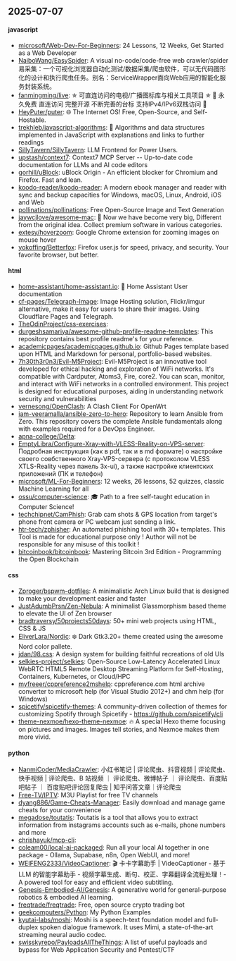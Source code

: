 ## 2025-07-07

#### javascript
* [microsoft/Web-Dev-For-Beginners](https://github.com/microsoft/Web-Dev-For-Beginners): 24 Lessons, 12 Weeks, Get Started as a Web Developer
* [NaiboWang/EasySpider](https://github.com/NaiboWang/EasySpider): A visual no-code/code-free web crawler/spider易采集：一个可视化浏览器自动化测试/数据采集/爬虫软件，可以无代码图形化的设计和执行爬虫任务。别名：ServiceWrapper面向Web应用的智能化服务封装系统。
* [fanmingming/live](https://github.com/fanmingming/live): ✯ 可直连访问的电视/广播图标库与相关工具项目 ✯ 🔕 永久免费 直连访问 完整开源 不断完善的台标 支持IPv4/IPv6双栈访问 🔕
* [HeyPuter/puter](https://github.com/HeyPuter/puter): 🌐 The Internet OS! Free, Open-Source, and Self-Hostable.
* [trekhleb/javascript-algorithms](https://github.com/trekhleb/javascript-algorithms): 📝 Algorithms and data structures implemented in JavaScript with explanations and links to further readings
* [SillyTavern/SillyTavern](https://github.com/SillyTavern/SillyTavern): LLM Frontend for Power Users.
* [upstash/context7](https://github.com/upstash/context7): Context7 MCP Server -- Up-to-date code documentation for LLMs and AI code editors
* [gorhill/uBlock](https://github.com/gorhill/uBlock): uBlock Origin - An efficient blocker for Chromium and Firefox. Fast and lean.
* [koodo-reader/koodo-reader](https://github.com/koodo-reader/koodo-reader): A modern ebook manager and reader with sync and backup capacities for Windows, macOS, Linux, Android, iOS and Web
* [pollinations/pollinations](https://github.com/pollinations/pollinations): Free Open-Source Image and Text Generation
* [jaywcjlove/awesome-mac](https://github.com/jaywcjlove/awesome-mac):  Now we have become very big, Different from the original idea. Collect premium software in various categories.
* [extesy/hoverzoom](https://github.com/extesy/hoverzoom): Google Chrome extension for zooming images on mouse hover
* [yokoffing/Betterfox](https://github.com/yokoffing/Betterfox): Firefox user.js for speed, privacy, and security. Your favorite browser, but better.

#### html
* [home-assistant/home-assistant.io](https://github.com/home-assistant/home-assistant.io): 📘 Home Assistant User documentation
* [cf-pages/Telegraph-Image](https://github.com/cf-pages/Telegraph-Image): Image Hosting solution, Flickr/imgur alternative, make it easy for users to share their images. Using Cloudflare Pages and Telegraph.
* [TheOdinProject/css-exercises](https://github.com/TheOdinProject/css-exercises): 
* [durgeshsamariya/awesome-github-profile-readme-templates](https://github.com/durgeshsamariya/awesome-github-profile-readme-templates): This repository contains best profile readme's for your reference.
* [academicpages/academicpages.github.io](https://github.com/academicpages/academicpages.github.io): Github Pages template based upon HTML and Markdown for personal, portfolio-based websites.
* [7h30th3r0n3/Evil-M5Project](https://github.com/7h30th3r0n3/Evil-M5Project): Evil-M5Project is an innovative tool developed for ethical hacking and exploration of WiFi networks. It's compatible with Cardputer, Atoms3, Fire, core2. You can scan, monitor, and interact with WiFi networks in a controlled environment. This project is designed for educational purposes, aiding in understanding network security and vulnerabilities
* [vernesong/OpenClash](https://github.com/vernesong/OpenClash): A Clash Client For OpenWrt
* [iam-veeramalla/ansible-zero-to-hero](https://github.com/iam-veeramalla/ansible-zero-to-hero): Repository to learn Ansible from Zero. This repository covers the complete Ansible fundamentals along with examples required for a DevOps Engineer.
* [apna-college/Delta](https://github.com/apna-college/Delta): 
* [EmptyLibra/Configure-Xray-with-VLESS-Reality-on-VPS-server](https://github.com/EmptyLibra/Configure-Xray-with-VLESS-Reality-on-VPS-server): Подробная инструкция (как в pdf, так и в md формате) о настройке своего совбственного Xray-VPS-сервера (с протоколом VLESS XTLS-Reality через панель 3x-ui), а также настройке клиентских приложений (ПК и телефон)
* [microsoft/ML-For-Beginners](https://github.com/microsoft/ML-For-Beginners): 12 weeks, 26 lessons, 52 quizzes, classic Machine Learning for all
* [ossu/computer-science](https://github.com/ossu/computer-science): 🎓 Path to a free self-taught education in Computer Science!
* [techchipnet/CamPhish](https://github.com/techchipnet/CamPhish): Grab cam shots & GPS location from target's phone front camera or PC webcam just sending a link.
* [htr-tech/zphisher](https://github.com/htr-tech/zphisher): An automated phishing tool with 30+ templates. This Tool is made for educational purpose only ! Author will not be responsible for any misuse of this toolkit !
* [bitcoinbook/bitcoinbook](https://github.com/bitcoinbook/bitcoinbook): Mastering Bitcoin 3rd Edition - Programming the Open Blockchain

#### css
* [Zproger/bspwm-dotfiles](https://github.com/Zproger/bspwm-dotfiles): A minimalistic Arch Linux build that is designed to make your development easier and faster
* [JustAdumbPrsn/Zen-Nebula](https://github.com/JustAdumbPrsn/Zen-Nebula): A minimalist Glassmorphism based theme to elevate the UI of Zen browser
* [bradtraversy/50projects50days](https://github.com/bradtraversy/50projects50days): 50+ mini web projects using HTML, CSS & JS
* [EliverLara/Nordic](https://github.com/EliverLara/Nordic): ❄️ Dark Gtk3.20+ theme created using the awesome Nord color pallete.
* [jdan/98.css](https://github.com/jdan/98.css): A design system for building faithful recreations of old UIs
* [selkies-project/selkies](https://github.com/selkies-project/selkies): Open-Source Low-Latency Accelerated Linux WebRTC HTML5 Remote Desktop Streaming Platform for Self-Hosting, Containers, Kubernetes, or Cloud/HPC
* [myfreeer/cppreference2mshelp](https://github.com/myfreeer/cppreference2mshelp): cppreference.com html archive converter to microsoft help (for Visual Studio 2012+) and chm help (for Windows)
* [spicetify/spicetify-themes](https://github.com/spicetify/spicetify-themes): A community-driven collection of themes for customizing Spotify through Spicetify - https://github.com/spicetify/cli
* [theme-nexmoe/hexo-theme-nexmoe](https://github.com/theme-nexmoe/hexo-theme-nexmoe): 🔥 A special Hexo theme focusing on pictures and images. Images tell stories, and Nexmoe makes them more vivid.

#### python
* [NanmiCoder/MediaCrawler](https://github.com/NanmiCoder/MediaCrawler): 小红书笔记 | 评论爬虫、抖音视频 | 评论爬虫、快手视频 | 评论爬虫、B 站视频 ｜ 评论爬虫、微博帖子 ｜ 评论爬虫、百度贴吧帖子 ｜ 百度贴吧评论回复爬虫 | 知乎问答文章｜评论爬虫
* [Free-TV/IPTV](https://github.com/Free-TV/IPTV): M3U Playlist for free TV channels
* [dyang886/Game-Cheats-Manager](https://github.com/dyang886/Game-Cheats-Manager): Easily download and manage game cheats for your convenience
* [megadose/toutatis](https://github.com/megadose/toutatis): Toutatis is a tool that allows you to extract information from instagrams accounts such as e-mails, phone numbers and more
* [chrishayuk/mcp-cli](https://github.com/chrishayuk/mcp-cli): 
* [coleam00/local-ai-packaged](https://github.com/coleam00/local-ai-packaged): Run all your local AI together in one package - Ollama, Supabase, n8n, Open WebUI, and more!
* [WEIFENG2333/VideoCaptioner](https://github.com/WEIFENG2333/VideoCaptioner): 🎬 卡卡字幕助手 | VideoCaptioner - 基于 LLM 的智能字幕助手 - 视频字幕生成、断句、校正、字幕翻译全流程处理！- A powered tool for easy and efficient video subtitling.
* [Genesis-Embodied-AI/Genesis](https://github.com/Genesis-Embodied-AI/Genesis): A generative world for general-purpose robotics & embodied AI learning.
* [freqtrade/freqtrade](https://github.com/freqtrade/freqtrade): Free, open source crypto trading bot
* [geekcomputers/Python](https://github.com/geekcomputers/Python): My Python Examples
* [kyutai-labs/moshi](https://github.com/kyutai-labs/moshi): Moshi is a speech-text foundation model and full-duplex spoken dialogue framework. It uses Mimi, a state-of-the-art streaming neural audio codec.
* [swisskyrepo/PayloadsAllTheThings](https://github.com/swisskyrepo/PayloadsAllTheThings): A list of useful payloads and bypass for Web Application Security and Pentest/CTF
